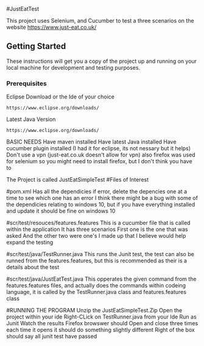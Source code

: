 #JustEatTest

This project uses Selenium, and Cucumber to test a three scenarios on the website https://www.just-eat.co.uk/

## Getting Started

These instructions will get you a copy of the project up and running on your local machine for development and testing purposes.

### Prerequisites

Eclipse Download or the Ide of your choice
```
https://www.eclipse.org/downloads/
```
Latest Java Version
```
https://www.eclipse.org/downloads/
```



BASIC NEEDS
Have maven installed
Have latest Java installed
Have cucumber plugin installed (I had it for eclipse, its not nessary but it helps)
Don't use a vpn (just-eat.co.uk doesn't allow for vpn)
also firefox was used for selenium so you might need to install firefox, but I don't think you have to


The Project is called JustEatSimpleTest
#Files of Interest


#pom.xml
Has all the dependicies
if error, delete the depencies one at a time to see which one has an error
I think there might be a bug with some of the dependicies relating to windows 10, but 
if you have everything installed and update it should be fine on windows 10

#scr/test/resouces/features.features
This is a cucumber file that is called within the application
It has three scenarios
First one is the one that was asked
And the other two were one's I made up that I believe would help expand the testing

#scr/test/java/TestRunner.java
This runs the Junit test, the test can also be runned from the features.features, but this
is recommended as their is a details about the test

#scr/test/java/JustEatTest.java
This opperates the given command from the features.features files, and actually does the commands
within codeing language, it is called by the TestRunner.java class and features.features class


#RUNNING THE PROGRAM
Unzip the JustEatSimpleTest.Zip
Open the project within your ide
Right-CLick on TestRunner.java from your Ide
Run as Junit
Watch the results
Firefox browswer should Open and close three times
each time it opens it should do something slightly different
Right of the box should say all junit test have passed
